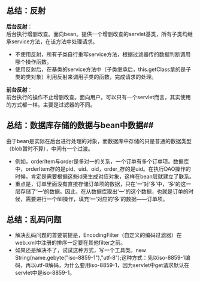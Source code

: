 ## 总结：反射 ##

**后台反射**：  
后台执行增删改查。面向bean。提供一个增删改查的servlet基类，所有子类均继承service方法，在该方法中处理请求。  

- 不使用反射，所有子类自行重写service方法，根据过滤器传的数据判断调用哪个操作函数。
- 使用反射后，在基类的service方法中（子类继承后，this.getClass拿的是子类的类对象）利用反射来调用子类的函数，完成请求的处理。


**前台反射**：  
前台执行的操作不止增删改查。面向用户。可以只有一个servlet而言，其实使用的方式都一样。主要是过滤器的不同。

## 总结：数据库存储的数据与bean中数据##

由于bean是实际在后台进行处理的对象，而数据库中存储的只是普通的数据类型（blob暂时不算），中间有一个过渡。

- 例如，orderItem与order是多对一的关系，一个订单有多个订单项。数据库中，orderItem存的是pid、uid、oid，order_存的是uid。在执行DAO操作的时候，肯定是需要根据这些id来生成对应对象，这样在bean层就建立了联系。
- 重点是，订单里面没有直接存储订单项的数据，只在‘一’对‘多’中，‘多’的这一层存储了‘一’的数据。因此，在从数据库取出‘一’的这个数据，也就是订单的时候，需要进行一个fill操作，填充‘一’对应的‘多’的数据——订单项。

## 总结：乱码问题 ##

- 解决乱码问题的首要前提是，EncodingFilter（自定义的编码过滤器）在web.xml中注册的排序一定要在其他filter之前。
- 如果还是解决不了，试试这种方式，写一个工具类。new String(name.gebyte("iso-8859-1"),"utf-8");这种方式：先以iso-8859-1编码，再以utf-8解码，为什么要用iso-8859-1，因为servlet中get请求默认在servlet中是iso-8859-1。